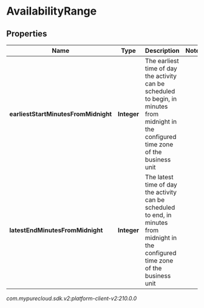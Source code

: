 # AvailabilityRange


## Properties

| Name | Type | Description | Notes |
| ------------ | ------------- | ------------- | ------------- |
| **earliestStartMinutesFromMidnight** | **Integer** | The earliest time of day the activity can be scheduled to begin, in minutes from midnight in the configured time zone of the business unit |  |
| **latestEndMinutesFromMidnight** | **Integer** | The latest time of day the activity can be scheduled to end, in minutes from midnight in the configured time zone of the business unit |  |




_com.mypurecloud.sdk.v2:platform-client-v2:210.0.0_
